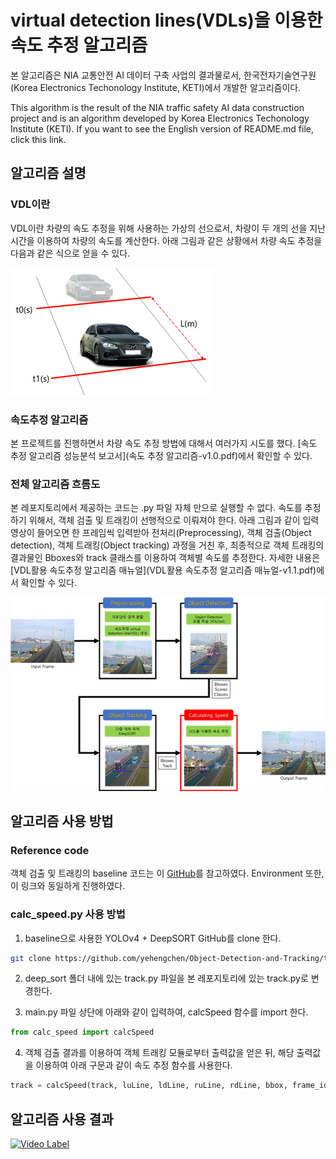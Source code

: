 # virtual detection lines(VDLs)을 이용한 속도 추정 알고리즘

본 알고리즘은 NIA 교통안전 AI 데이터 구축 사업의 결과물로서, 한국전자기술연구원(Korea Electronics Techonology Institute, KETI)에서 개발한 알고리즘이다.

This algorithm is the result of the NIA traffic safety AI data construction project and is an algorithm developed by Korea Electronics Techonology Institute (KETI).
If you want to see the English version of README.md file, click this link.

## 알고리즘 설명

### VDL이란

VDL이란 차량의 속도 추정을 위해 사용하는 가상의 선으로서, 차량이 두 개의 선을 지난 시간을 이용하여 차량의 속도를 계산한다. 아래 그림과 같은 상황에서 차량 속도 추정을 다음과 같은 식으로 얻을 수 있다.

![VDL 속도 추정 설명](images/VDL_explaination.png)

### 속도추정 알고리즘

본 프로젝트를 진행하면서 차량 속도 추정 방법에 대해서 여러가지 시도를 했다. [속도 추정 알고리즘 성능분석 보고서](속도 추정 알고리즘-v1.0.pdf)에서 확인할 수 있다.

### 전체 알고리즘 흐름도

본 레포지토리에서 제공하는 코드는 .py 파일 자체 만으로 실행할 수 없다. 속도를 추정하기 위해서, 객체 검출 및 트래킹이 선행적으로 이뤄져야 한다. 아래 그림과 같이 입력 영상이 들어오면 한 프레임씩 입력받아 전처리(Preprocessing), 객체 검출(Object detection), 객체 트래킹(Object tracking) 
과정을 거친 후, 최종적으로 객체 트래킹의 결과물인 Bboxes와 track 클래스를 이용하여 객체별 속도를 추정한다. 자세한 내용은 [VDL활용 속도추정 알고리즘 매뉴얼](VDL활용 속도추정 알고리즘 매뉴얼-v1.1.pdf)에서 확인할 수 있다.

![속도 추정 알고리즘 전체 모델 사진](images/whole_flow_chart.png)

## 알고리즘 사용 방법

### Reference code
객체 검출 및 트래킹의 baseline 코드는 이 [GitHub][link]를 참고하였다. Environment 또한, 이 링크와 동일하게 진행하였다.

[link]: https://github.com/yehengchen/Object-Detection-and-Tracking/tree/master/OneStage/yolo/deep_sort_yolov4

### calc_speed.py 사용 방법

1. baseline으로 사용한 YOLOv4 + DeepSORT GitHub를 clone 한다.

```bash
git clone https://github.com/yehengchen/Object-Detection-and-Tracking/tree/master/OneStage/yolo/deep_sort_yolov4
```

2. deep_sort 폴더 내에 있는 track.py 파일을 본 레포지토리에 있는 track.py로 변경한다.

3. main.py 파일 상단에 아래와 같이 입력하여, calcSpeed 함수를 import 한다.

```python
from calc_speed import calcSpeed
```

4. 객체 검출 결과를 이용하여 객체 트래킹 모듈로부터 출력값을 얻은 뒤, 해당 출력값을 이용하여 아래 구문과 같이 속도 추정 함수를 사용한다.

```python
track = calcSpeed(track, luLine, ldLine, ruLine, rdLine, bbox, frame_idx)
```

## 알고리즘 사용 결과

[![Video Label](http://img.youtube.com/vi/URZX3wHVAZc/0.jpg)](https://youtu.be/URZX3wHVAZc?t=0s)
